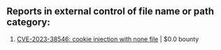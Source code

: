 ## Reports in external control of file name or path category:
1. [CVE-2023-38546: cookie injection with none file](https://hackerone.com/reports/2148242) | $0.0 bounty